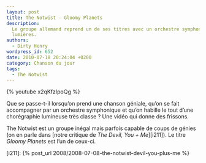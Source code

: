 ```yaml
---
layout: post
title: The Notwist - Gloomy Planets
description:
  Le groupe allemand reprend un de ses titres avec un orchestre symphonique et
  lumières.
authors:
  - Dirty Henry
wordpress_id: 652
date: 2010-07-18 20:24:04 +0200
category: Chanson du jour
tags:
  - The Notwist
---
```


{% youtube x2qKfzIpoQg %}

Que se passe-t-il lorsqu’on prend une chanson géniale, qu’on se fait accompagner
par un orchestre symphonique et qu’on habille le tout d’une chorégraphie
lumineuse très classe ? Une vidéo qui donne des frissons.

The Notwist est un groupe inégal mais parfois capable de coups de génies (on en
parle dans [notre critique de _The Devil, You + Me_][i211]). Le titre _Gloomy
Planets_ est l’un de ceux-ci.

[i211]: {% post_url 2008/2008-07-08-the-notwist-devil-you-plus-me %}
